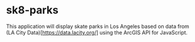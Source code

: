 # sk8-parks

This application will display skate parks in Los Angeles based on data from (LA City Data)[https://data.lacity.org/] using the ArcGIS API for JavaScript.
